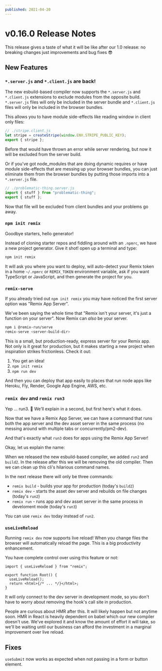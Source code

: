 ```yaml
---
published: 2021-04-20
---
```


# v0.16.0 Release Notes

This release gives a taste of what it will be like after our 1.0 release: no breaking changes just improvements and bug fixes 😎

## New Features

### `*.server.js` and `*.client.js` are back!

The new esbuild-based compiler now supports the `*.server.js` and `*.client.js` extensions to exclude modules from the opposite build. `*.server.js` files will only be included in the server bundle and `*.client.js` files will only be included in the browser bundles.

This allows you to have module side-effects like reading window in client only files:

```ts
// ./stripe.client.js
let stripe = createStripe(window.ENV.STRIPE_PUBLIC_KEY);
export { stripe };
```

Before that would have thrown an error while server rendering, but now it will be excluded from the server build.

Or if you've got node_modules that are doing dynamic requires or have module side-effects that are messing up your browser bundles, you can just eliminate them from the browser bundles by putting those imports into a `*.server.js` file.

```ts
// ./problematic-thing.server.js
import { stuff } from "problematic-thing";
export { stuff };
```

Now that file will be excluded from client bundles and your problems go away.

### `npm init remix`

Goodbye starters, hello generator!

Instead of cloning starter repos and fiddling around with an `.npmrc`, we have a new project generator. Give it shot! open up a terminal and type:

```sh
npm init remix
```

It will ask you where you want to deploy, will auto-detect your Remix token in a home `~/.npmrc` or `REMIX_TOKEN` environment variable, ask if you want TypeScript or JavaScript, and then generate the project for you.

### `remix-serve`

If you already tried out `npm init remix` you may have noticed the first server option was "Remix App Server".

We've been saying the whole time that "Remix isn't your server, it's just a function on your server". Now Remix can _also_ be your server.

```sh
npm i @remix-run/serve
remix-serve <server-build-dir>
```

This is a small, but production-ready, express server for your Remix app. Not only is it great for production, but it makes starting a new project when inspiration strikes frictionless. Check it out:

1. You get an idea!
2. `npm init remix`
3. `npm run dev`

And then you can deploy that app easily to places that run node apps like Heroku, Fly, Render, Google App Engine, AWS, etc.

### `remix dev` and `remix run3`

Yep ... run3. 🤣 We'll explain in a second, but first here's what it does.

Now that we have a Remix App Server, we can have a command that runs both the app server and the dev asset server in the same process (no messing around with multiple tabs or concurrently/pm2-dev).

And that's exactly what `run3` does for apps using the Remix App Server!

Okay, let us explain the name:

When we released the new esbuild-based compiler, we added `run2` and `build2`. In the release after this we will be removing the old compiler. Then we can clean up this cli's hilarious command names.

In the next release there will only be three commands:

- `remix build` - builds your app for production (today's `build2`)
- `remix dev` - starts the asset dev server and rebuilds on file changes (today's `run2`)
- `remix run` - runs app and dev asset server in the same process in develoment mode (today's `run3`)

You can use `remix dev` today instead of `run2`.

### `useLiveReload`

Running `remix dev` now supports live reload! When you change files the browser will automatically reload the page. This is a big productivity enhancement.

You have complete control over using this feature or not:

```tsx [1,4]
import { useLiveReload } from "remix";

export function Root() {
  useLiveReload();
  return <html>{/* ... */}</html>;
}
```

It will only connect to the dev server in development mode, so you don't have to worry about removing the hook's call site in production.

People are curious about HMR after this. It will likely happen but not anytime soon. HMR in React is heavily dependent on babel which our new compiler doesn't use. We've explored it and know the amount of effort it will take, so we'll be waiting until our business can afford the investment in a marginal improvement over live reload.

## Fixes

`useSubmit` now works as expected when not passing in a form or button element.
